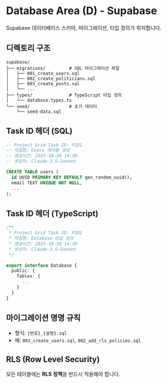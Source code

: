 # Database Area (D) - Supabase

Supabase 데이터베이스 스키마, 마이그레이션, 타입 정의가 위치합니다.

## 디렉토리 구조

```
supabase/
├── migrations/         # SQL 마이그레이션 파일
│   ├── 001_create_users.sql
│   ├── 002_create_politicians.sql
│   ├── 003_create_posts.sql
│   └── ...
├── types/              # TypeScript 타입 정의
│   └── database.types.ts
└── seed/               # 초기 데이터
    └── seed-data.sql
```

## Task ID 헤더 (SQL)

```sql
-- Project Grid Task ID: P1D1
-- 작업명: Users 테이블 생성
-- 생성시간: 2025-10-30 14:30
-- 생성자: Claude-3.5-Sonnet

CREATE TABLE users (
  id UUID PRIMARY KEY DEFAULT gen_random_uuid(),
  email TEXT UNIQUE NOT NULL,
  ...
);
```

## Task ID 헤더 (TypeScript)

```typescript
/**
 * Project Grid Task ID: P1D2
 * 작업명: Database 타입 정의
 * 생성시간: 2025-10-30 14:30
 * 생성자: Claude-3.5-Sonnet
 */

export interface Database {
  public: {
    Tables: {
      ...
    }
  }
}
```

## 마이그레이션 명명 규칙

- 형식: `{번호}_{설명}.sql`
- 예: `001_create_users.sql`, `002_add_rls_policies.sql`

## RLS (Row Level Security)

모든 테이블에는 **RLS 정책**을 반드시 적용해야 합니다.
